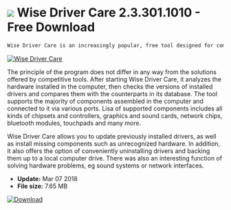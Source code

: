 # ![](https://cdn.softexe.net/static/icon/5/wise-driver-care-10577.png) Wise Driver Care 2.3.301.1010 - Free Download

```sh
Wise Driver Care is an increasingly popular, free tool designed for comprehensive management of drivers for devices in Windows.
```
[![Wise Driver Care](https://gallery.dpcdn.pl/imgc/Tools/80942/g_-_420x350_1.5_-_x17381de9-07d0-4afb-9ed4-e191ee41dbad.png)](https://softexe.net/win/disks-files/hdd-utilities/wise-driver-care:pRegg.html)

The principle of the program does not differ in any way from the solutions offered by competitive tools. After starting Wise Driver Care, it analyzes the hardware installed in the computer, then checks the versions of installed drivers and compares them with the counterparts in its database. The tool supports the majority of components assembled in the computer and connected to it via various ports. Lisa of supported components includes all kinds of chipsets and controllers, graphics and sound cards, network chips, bluetooth modules, touchpads and many more. 
 
 Wise Driver Care allows you to update previously installed drivers, as well as install missing components such as unrecognized hardware. In addition, it also offers the option of conveniently uninstalling drivers and backing them up to a local computer drive. There was also an interesting function of solving hardware problems, eg sound systems or network interfaces.


- **Update:** Mar 07 2018
- **File size:** 7.65 MB

[![Download](https://cdn.softexe.net/static/img/download.png)](https://softexe.net/win/disks-files/hdd-utilities/wise-driver-care:pRegg.html)

